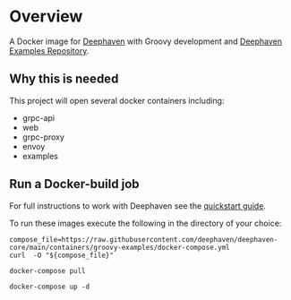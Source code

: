 
# Overview

A Docker image for [Deephaven](https://deephaven.io/core/docs/tutorials/quickstart) with Groovy development and [Deephaven Examples Repository](https://github.com/deephaven/examples).

## Why this is needed

This project will open several docker containers including:
 - grpc-api
 - web
 - grpc-proxy
 - envoy
 - examples

## Run a Docker-build job

For full instructions to work with Deephaven see the [quickstart guide](https://deephaven.io/core/docs/tutorials/quickstart).

To run these images execute the following in the directory of your choice:

```
compose_file=https://raw.githubusercontent.com/deephaven/deephaven-core/main/containers/groovy-examples/docker-compose.yml
curl  -O "${compose_file}"

docker-compose pull

docker-compose up -d
```
